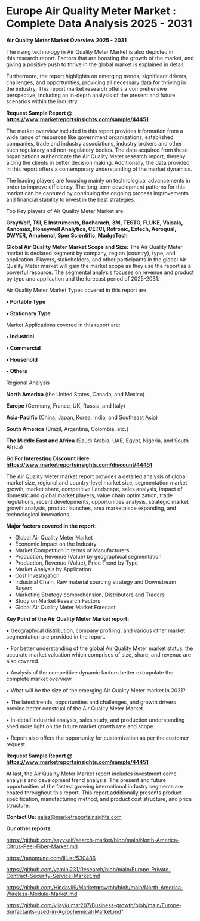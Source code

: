 # Europe Air Quality Meter Market : Complete Data Analysis 2025 - 2031

<Strong> Air Quality Meter Market Overview 2025 - 2031</strong>

The rising technology in Air Quality Meter Market is also depicted in this research report. Factors that are boosting the growth of the market, and giving a positive push to thrive in the global market is explained in detail.

Furthermore, the report highlights on emerging trends, significant drivers, challenges, and opportunities, providing all necessary data for thriving in the industry. This report market research offers a comprehensive perspective, including an in-depth analysis of the present and future scenarios within the industry.

<strong>Request Sample Report @ <a href=https://www.marketreportsinsights.com/sample/44451>https://www.marketreportsinsights.com/sample/44451</a></strong>

The market overview included in this report provides information from a wide range of resources like government organizations, established companies, trade and industry associations, industry brokers and other such regulatory and non-regulatory bodies. The data acquired from these organizations authenticate the Air Quality Meter research report, thereby aiding the clients in better decision making. Additionally, the data provided in this report offers a contemporary understanding of the market dynamics.

The leading players are focusing mainly on technological advancements in order to improve efficiency. The long-term development patterns for this market can be captured by continuing the ongoing process improvements and financial stability to invest in the best strategies.

Top Key players of Air Quality Meter Market are:

<strong>GrayWolf, TSI, E Instruments, Bacharach, 3M, TESTO, FLUKE, Vaisala, Kanomax, Honeywell Analytics, CETCI, Rotronic, Extech, Aeroqual, DWYER, Amphenol, Sper Scientific, MadgeTech</strong>

<strong><b>Global Air Quality Meter Market Scope and Size:</b></strong>
The Air Quality Meter market is declared segment by company, region (country), type, and application. Players, stakeholders, and other participants in the global Air Quality Meter market will gain the market scope as they use the report as a powerful resource. The segmental analysis focuses on revenue and product by type and application and the forecast period of 2025-2031.

Air Quality Meter Market Types covered in this report are:

<strong>•  Portable Type

•  Stationary Type</strong>

Market Applications covered in this report are:

<strong>•  Industrial

•  Commercial

•  Household

•  Others</strong> 

Regional Analysis

<strong>North America</strong> (the United States, Canada, and Mexico)

<strong>Europe</strong> (Germany, France, UK, Russia, and Italy)

<strong>Asia-Pacific</strong> (China, Japan, Korea, India, and Southeast Asia)

<strong>South America</strong> (Brazil, Argentina, Colombia, etc.)

<strong>The Middle East and Africa</strong> (Saudi Arabia, UAE, Egypt, Nigeria, and South Africa)

<strong>Go For Interesting Discount Here: <a href=https://www.marketreportsinsights.com/discount/44451>https://www.marketreportsinsights.com/discount/44451</a></strong>

The Air Quality Meter market report provides a detailed analysis of global market size, regional and country-level market size, segmentation market growth, market share, competitive Landscape, sales analysis, impact of domestic and global market players, value chain optimization, trade regulations, recent developments, opportunities analysis, strategic market growth analysis, product launches, area marketplace expanding, and technological innovations.

<strong><b>Major factors covered in the report:</b></strong>
<ul>
  <li>Global Air Quality Meter Market </li>
  <li>Economic Impact on the Industry</li>
  <li>Market Competition in terms of Manufacturers</li>
  <li>Production, Revenue (Value) by geographical segmentation</li>
  <li>Production, Revenue (Value), Price Trend by Type</li>
  <li>Market Analysis by Application</li>
  <li>Cost Investigation</li>
  <li>Industrial Chain, Raw material sourcing strategy and Downstream Buyers</li>
  <li>Marketing Strategy comprehension, Distributors and Traders</li>
  <li>Study on Market Research Factors</li>
  <li>Global Air Quality Meter Market Forecast</li>
</ul>

<strong><b>Key Point of the Air Quality Meter Market report:</b></strong>

• Geographical distribution, company profiling, and various other market segmentation are provided in the report.

• For better understanding of the global Air Quality Meter market status, the accurate market valuation which comprises of size, share, and revenue are also covered.

• Analysis of the competitive dynamic factors better extrapolate the complete market overview

• What will be the size of the emerging Air Quality Meter market in 2031?

• The latest trends, opportunities and challenges, and growth drivers provide better construal of the Air Quality Meter Market.

• In-detail industrial analysis, sales study, and production understanding shed more light on the future market growth rate and scope.

• Report also offers the opportunity for customization as per the customer request.

<strong>Request Sample Report @ <a href=https://www.marketreportsinsights.com/sample/44451>https://www.marketreportsinsights.com/sample/44451</a></strong>

At last, the Air Quality Meter Market report includes investment come analysis and development trend analysis. The present and future opportunities of the fastest growing international industry segments are coated throughout this report. This report additionally presents product specification, manufacturing method, and product cost structure, and price structure.

<strong>Contact Us:</strong>
sales@marketreportsinsights.com

<strong>Our other reports:</strong>

<a href=https://github.com/sayysaif/search-market/blob/main/North-America-Citrus-Peel-Fiber-Market.md>https://github.com/sayysaif/search-market/blob/main/North-America-Citrus-Peel-Fiber-Market.md</a>

<a href=https://tanomuno.com/illust/530486>https://tanomuno.com/illust/530486</a>

<a href=https://github.com/yamini231/Research/blob/main/Europe-Private-Contract-Security-Service-Market.md>https://github.com/yamini231/Research/blob/main/Europe-Private-Contract-Security-Service-Market.md</a>

<a href=https://github.com/Hindavii9/Marketgrowthh/blob/main/North-America-Wireless-Module-Market.md>https://github.com/Hindavii9/Marketgrowthh/blob/main/North-America-Wireless-Module-Market.md</a>

<a href=https://github.com/vijaykumar207/Business-growth/blob/main/Europe-Surfactants-used-in-Agrochemical-Market.md>https://github.com/vijaykumar207/Business-growth/blob/main/Europe-Surfactants-used-in-Agrochemical-Market.md</a>"
